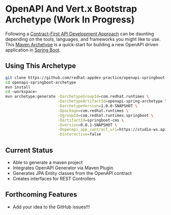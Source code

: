 # OpenAPI And Vert.x Bootstrap Archetype (Work In Progress)

Following a [Contract-First API Development Approach](https://bit.ly/contract-first-api) can be daunting depending on the tools, languages, and frameworks you might like to use. This [Maven Archetype](https://maven.apache.org/guides/introduction/introduction-to-archetypes.html) is a quick-start for building a new OpenAPI driven application in [Spring Boot](https://spring.io/projects/spring-boot).

## Using This Archetype

```bash
git clone https://github.com/redhat-appdev-practice/openapi-springboot-archetype.git
cd openapi-springboot-archetype
mvn install
cd <workspace>
mvn archetype:generate -DarchetypeGroupId=com.redhat.runtimes \
                       -DarchetypeArtifactId=openapi-spring-archetype \
                       -DarchetypeVersion=1.0.0-SNAPSHOT \
                       -Dpackage=com.redhat.runtimes \
                       -DgroupId=com.redhat.runtimes.springboot \
                       -DartifactId=springboot-cms \
                       -Dversion=0.0.1-SNAPSHOT \
                       -Dopenapi_app_contract_uri=https://studio-ws.apicur.io/sharing/fb9d632f-6777-44c6-a22e-0a33d88a1d52?content=true \
                       -Dinteractive=false
```

## Current Status

- Able to generate a maven project
- Integrates OpenAPI Generator via Maven Plugin
- Generates JPA Entity classes from the OpenAPI contract
- Creates interfaces for REST Controllers

## Forthcoming Features

- Add your idea to the GitHub issues!!!